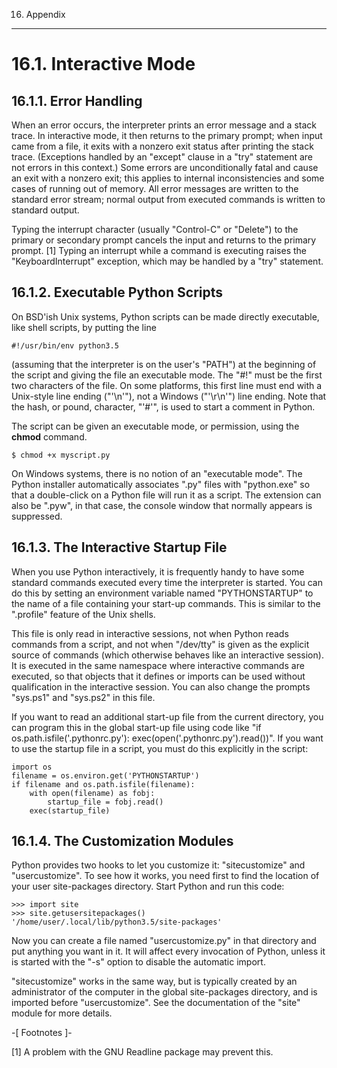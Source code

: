 16. Appendix
************


16.1. Interactive Mode
======================


16.1.1. Error Handling
----------------------

When an error occurs, the interpreter prints an error message and a stack trace. In interactive mode, it then returns to the primary prompt; when input came from a file, it exits with a nonzero exit status after printing the stack trace. (Exceptions handled by an "except" clause in a "try" statement are not errors in this context.) Some errors are unconditionally fatal and cause an exit with a nonzero exit; this applies to internal inconsistencies and some cases of running out of memory. All error messages are written to the standard error stream; normal output from executed commands is written to standard output.

Typing the interrupt character (usually "Control-C" or "Delete") to the primary or secondary prompt cancels the input and returns to the primary prompt. [1] Typing an interrupt while a command is executing raises the "KeyboardInterrupt" exception, which may be handled by a "try" statement.


16.1.2. Executable Python Scripts
---------------------------------

On BSD'ish Unix systems, Python scripts can be made directly executable, like shell scripts, by putting the line

    #!/usr/bin/env python3.5

(assuming that the interpreter is on the user's "PATH") at the beginning of the script and giving the file an executable mode. The "#!" must be the first two characters of the file. On some platforms, this first line must end with a Unix-style line ending ("'\n'"), not a Windows ("'\r\n'") line ending. Note that the hash, or pound, character, "'#'", is used to start a comment in Python.

The script can be given an executable mode, or permission, using the **chmod** command.

    $ chmod +x myscript.py

On Windows systems, there is no notion of an "executable mode". The Python installer automatically associates ".py" files with "python.exe" so that a double-click on a Python file will run it as a script. The extension can also be ".pyw", in that case, the console window that normally appears is suppressed.


16.1.3. The Interactive Startup File
------------------------------------

When you use Python interactively, it is frequently handy to have some standard commands executed every time the interpreter is started. You can do this by setting an environment variable named "PYTHONSTARTUP" to the name of a file containing your start-up commands. This is similar to the ".profile" feature of the Unix shells.

This file is only read in interactive sessions, not when Python reads commands from a script, and not when "/dev/tty" is given as the explicit source of commands (which otherwise behaves like an interactive session). It is executed in the same namespace where interactive commands are executed, so that objects that it defines or imports can be used without qualification in the interactive session. You can also change the prompts "sys.ps1" and "sys.ps2" in this file.

If you want to read an additional start-up file from the current directory, you can program this in the global start-up file using code like "if os.path.isfile('.pythonrc.py'): exec(open('.pythonrc.py').read())". If you want to use the startup file in a script, you must do this explicitly in the script:

    import os
    filename = os.environ.get('PYTHONSTARTUP')
    if filename and os.path.isfile(filename):
        with open(filename) as fobj:
            startup_file = fobj.read()
        exec(startup_file)


16.1.4. The Customization Modules
---------------------------------

Python provides two hooks to let you customize it: "sitecustomize" and "usercustomize". To see how it works, you need first to find the location of your user site-packages directory. Start Python and run this code:

    >>> import site
    >>> site.getusersitepackages()
    '/home/user/.local/lib/python3.5/site-packages'

Now you can create a file named "usercustomize.py" in that directory and put anything you want in it. It will affect every invocation of Python, unless it is started with the "-s" option to disable the automatic import.

"sitecustomize" works in the same way, but is typically created by an administrator of the computer in the global site-packages directory, and is imported before "usercustomize". See the documentation of the "site" module for more details.

-[ Footnotes ]-

[1] A problem with the GNU Readline package may prevent this.
